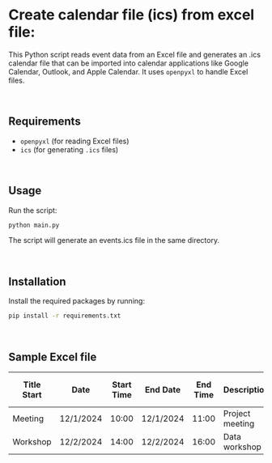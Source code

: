 # Create calendar file (ics) from excel file:
This Python script reads event data from an Excel file and generates an .ics calendar file that can be imported into calendar applications like Google Calendar, Outlook, and Apple Calendar. It uses `openpyxl` to handle Excel files.

&nbsp;
&nbsp;

## Requirements
- `openpyxl` (for reading Excel files)
- `ics` (for generating `.ics` files)

&nbsp;
&nbsp;


## Usage
Run the script:
```bash
python main.py
```

The script will generate an events.ics file in the same directory.

&nbsp;
&nbsp;

## Installation
Install the required packages by running:

```bash
pip install -r requirements.txt
```

&nbsp;
&nbsp;

## Sample Excel file

Title	Start | Date |	Start Time |	End Date |	End Time |	Description |	Location |	Repeat Frequency |	Repeat Until Date
--- | --- | --- | --- | --- | --- | --- | --- | ---
Meeting |	12/1/2024 |	10:00 |	12/1/2024 |	11:00 |	Project meeting |	Office Room 101	| None |
Workshop |	12/2/2024 |	14:00 |	12/2/2024 |	16:00 |	Data workshop |	Conference Hall	| None | 

&nbsp;
&nbsp;
